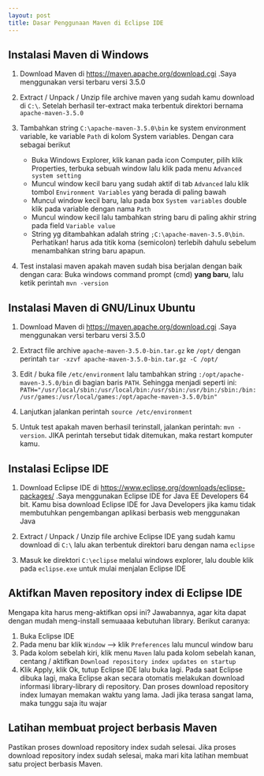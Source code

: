 ```yaml
---
layout: post
title: Dasar Penggunaan Maven di Eclipse IDE
---
```


## Instalasi Maven di Windows

1. Download Maven di https://maven.apache.org/download.cgi .Saya menggunakan versi terbaru versi 3.5.0

2. Extract / Unpack / Unzip file archive maven yang sudah kamu download di `C:\`. Setelah berhasil ter-extract maka terbentuk direktori bernama `apache-maven-3.5.0`

3. Tambahkan string `C:\apache-maven-3.5.0\bin` ke system environment variable, ke variable `Path` di kolom System variables. Dengan cara sebagai berikut
    * Buka Windows Explorer, klik kanan pada icon Computer, pilih klik Properties, terbuka sebuah window lalu klik pada menu `Advanced system setting`
    * Muncul window kecil baru yang sudah aktif di tab `Advanced` lalu klik tombol `Environment Variables` yang berada di paling bawah 
    * Muncul window kecil baru, lalu pada box `System variables` double klik pada variable dengan nama `Path`
    * Muncul window kecil lalu tambahkan string baru di paling akhir string pada field `Variable value`
    * String yg ditambahkan adalah string `;C:\apache-maven-3.5.0\bin`. Perhatikan! harus ada titik koma (semicolon) terlebih dahulu sebelum menambahkan string baru apapun.

4. Test instalasi maven apakah maven sudah bisa berjalan dengan baik dengan cara: Buka windows command prompt (cmd) **yang baru**, lalu ketik perintah `mvn -version`

<!--more-->

## Instalasi Maven di GNU/Linux Ubuntu

1. Download Maven di https://maven.apache.org/download.cgi .Saya menggunakan versi terbaru versi 3.5.0

2. Extract file archive `apache-maven-3.5.0-bin.tar.gz` ke `/opt/` dengan perintah `tar -xzvf apache-maven-3.5.0-bin.tar.gz -C /opt/`

3. Edit / buka file `/etc/environment` lalu tambahkan string `:/opt/apache-maven-3.5.0/bin` di bagian baris `PATH`. Sehingga 
menjadi seperti ini: `PATH="/usr/local/sbin:/usr/local/bin:/usr/sbin:/usr/bin:/sbin:/bin:/usr/games:/usr/local/games:/opt/apache-maven-3.5.0/bin"`

4. Lanjutkan jalankan perintah `source /etc/environment`

5. Untuk test apakah maven berhasil terinstall, jalankan perintah: `mvn -version`. JIKA perintah tersebut tidak ditemukan, maka 
restart komputer kamu.
    
## Instalasi Eclipse IDE

1. Download Eclipse IDE di https://www.eclipse.org/downloads/eclipse-packages/ .Saya menggunakan Eclipse IDE for Java EE Developers 64 
bit. Kamu bisa download Eclipse IDE for Java Developers jika kamu tidak membutuhkan pengembangan aplikasi berbasis web menggunakan Java

2. Extract / Unpack / Unzip file archive Eclipse IDE yang sudah kamu download di `C:\` lalu akan terbentuk direktori baru dengan nama `eclipse`

3. Masuk ke direktori `C:\eclipse` melalui windows explorer, lalu double klik pada `eclipse.exe` untuk mulai menjalan Eclipse IDE

## Aktifkan Maven repository index di Eclipse IDE

Mengapa kita harus meng-aktifkan opsi ini? Jawabannya, agar kita dapat dengan mudah meng-install semuaaaa kebutuhan library. Berikut caranya:

1. Buka Eclipse IDE
2. Pada menu bar klik `Window` --> klik `Preferences` lalu muncul window baru
3. Pada kolom sebelah kiri, klik menu `Maven` lalu pada kolom sebelah kanan, centang / aktifkan `Download repository index updates on startup`
4. Klik Apply, klik Ok, tutup Eclipse IDE lalu buka lagi. Pada saat Eclipse dibuka lagi, maka Eclipse akan secara otomatis melakukan 
download informasi library-library di repository. Dan proses download repository index lumayan memakan waktu yang lama. Jadi jika terasa 
sangat lama, maka tunggu saja itu wajar

## Latihan membuat project berbasis Maven

Pastikan proses download repository index sudah selesai. Jika proses download repository index sudah selesai, maka mari kita latihan 
membuat satu project berbasis Maven.


